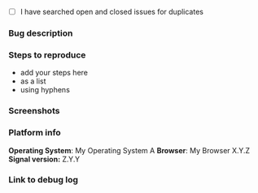 <!--
Please note that this is an issue tracker

For support go to the Support Center:
http://support.whispersystems.org/
or email support@whispersystems.org

For discussion go to the community forum:
https://whispersystems.discoursehosting.net

Delete any sections that aren't relevant.
-->

<!-- mark with x between the [ ] -->
- [ ] I have searched open and closed issues for duplicates


### Bug description


### Steps to reproduce
- add your steps here
- as a list
- using hyphens

### Screenshots
<!-- you can drag and drop images here -->


### Platform info
<!-- replace examples with your info -->
**Operating System**: My Operating System A
**Browser**: My Browser X.Y.Z
**Signal version:** Z.Y.Y

### Link to debug log

